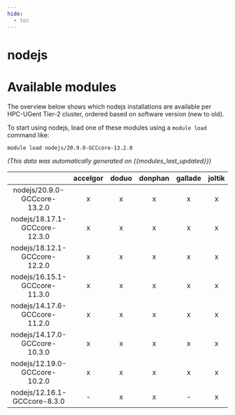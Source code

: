 ```yaml
---
hide:
  - toc
---
```


nodejs
======

# Available modules


The overview below shows which nodejs installations are available per HPC-UGent Tier-2 cluster, ordered based on software version (new to old).

To start using nodejs, load one of these modules using a `module load` command like:

```shell
module load nodejs/20.9.0-GCCcore-13.2.0
```

*(This data was automatically generated on {{modules_last_updated}})*  

| |accelgor|doduo|donphan|gallade|joltik|shinx|skitty|
| :---: | :---: | :---: | :---: | :---: | :---: | :---: | :---: |
|nodejs/20.9.0-GCCcore-13.2.0|x|x|x|x|x|x|x|
|nodejs/18.17.1-GCCcore-12.3.0|x|x|x|x|x|x|x|
|nodejs/18.12.1-GCCcore-12.2.0|x|x|x|x|x|-|-|
|nodejs/16.15.1-GCCcore-11.3.0|x|x|x|x|x|-|-|
|nodejs/14.17.6-GCCcore-11.2.0|x|x|x|x|x|-|-|
|nodejs/14.17.0-GCCcore-10.3.0|x|x|x|x|x|-|-|
|nodejs/12.19.0-GCCcore-10.2.0|x|x|x|x|x|-|-|
|nodejs/12.16.1-GCCcore-8.3.0|-|x|x|-|x|-|-|
